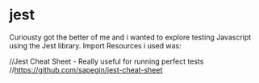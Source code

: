 # jest
Curiousty got the better of me and i wanted to explore testing Javascript using the Jest library.
Import Resources i used was:

//Jest Cheat Sheet - Really useful for running perfect tests
//https://github.com/sapegin/jest-cheat-sheet
